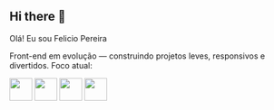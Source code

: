 ## Hi there 👋
Olá! Eu sou Felicio Pereira

Front-end em evolução — construindo projetos leves, responsivos e divertidos.
Foco atual: 

<img src="https://cdn.simpleicons.org/html5/E34F26" width="40" height="40"/>
<img src="https://cdn.simpleicons.org/css3/1572B6" width="40" height="40"/>
<img src="https://cdn.simpleicons.org/javascript/F7DF1E" width="40" height="40"/>
<img src="https://cdn.simpleicons.org/react/61DAFB" width="40" height="40"/>
